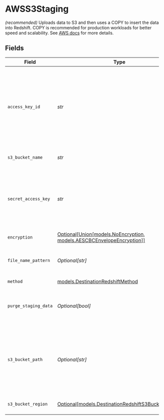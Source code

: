 # AWSS3Staging

<i>(recommended)</i> Uploads data to S3 and then uses a COPY to insert the data into Redshift. COPY is recommended for production workloads for better speed and scalability. See <a href="https://docs.aws.amazon.com/AmazonS3/latest/userguide/creating-bucket.html">AWS docs</a> for more details.


## Fields

| Field                                                                                                                                                                                                                                                                                                                                                                    | Type                                                                                                                                                                                                                                                                                                                                                                     | Required                                                                                                                                                                                                                                                                                                                                                                 | Description                                                                                                                                                                                                                                                                                                                                                              | Example                                                                                                                                                                                                                                                                                                                                                                  |
| ------------------------------------------------------------------------------------------------------------------------------------------------------------------------------------------------------------------------------------------------------------------------------------------------------------------------------------------------------------------------ | ------------------------------------------------------------------------------------------------------------------------------------------------------------------------------------------------------------------------------------------------------------------------------------------------------------------------------------------------------------------------ | ------------------------------------------------------------------------------------------------------------------------------------------------------------------------------------------------------------------------------------------------------------------------------------------------------------------------------------------------------------------------ | ------------------------------------------------------------------------------------------------------------------------------------------------------------------------------------------------------------------------------------------------------------------------------------------------------------------------------------------------------------------------ | ------------------------------------------------------------------------------------------------------------------------------------------------------------------------------------------------------------------------------------------------------------------------------------------------------------------------------------------------------------------------ |
| `access_key_id`                                                                                                                                                                                                                                                                                                                                                          | *str*                                                                                                                                                                                                                                                                                                                                                                    | :heavy_check_mark:                                                                                                                                                                                                                                                                                                                                                       | This ID grants access to the above S3 staging bucket. Airbyte requires Read and Write permissions to the given bucket. See <a href="https://docs.aws.amazon.com/general/latest/gr/aws-sec-cred-types.html#access-keys-and-secret-access-keys">AWS docs</a> on how to generate an access key ID and secret access key.                                                    |                                                                                                                                                                                                                                                                                                                                                                          |
| `s3_bucket_name`                                                                                                                                                                                                                                                                                                                                                         | *str*                                                                                                                                                                                                                                                                                                                                                                    | :heavy_check_mark:                                                                                                                                                                                                                                                                                                                                                       | The name of the staging S3 bucket.                                                                                                                                                                                                                                                                                                                                       | airbyte.staging                                                                                                                                                                                                                                                                                                                                                          |
| `secret_access_key`                                                                                                                                                                                                                                                                                                                                                      | *str*                                                                                                                                                                                                                                                                                                                                                                    | :heavy_check_mark:                                                                                                                                                                                                                                                                                                                                                       | The corresponding secret to the above access key id. See <a href="https://docs.aws.amazon.com/general/latest/gr/aws-sec-cred-types.html#access-keys-and-secret-access-keys">AWS docs</a> on how to generate an access key ID and secret access key.                                                                                                                      |                                                                                                                                                                                                                                                                                                                                                                          |
| `encryption`                                                                                                                                                                                                                                                                                                                                                             | [Optional[Union[models.NoEncryption, models.AESCBCEnvelopeEncryption]]](../models/destinationredshiftencryption.md)                                                                                                                                                                                                                                                      | :heavy_minus_sign:                                                                                                                                                                                                                                                                                                                                                       | How to encrypt the staging data                                                                                                                                                                                                                                                                                                                                          |                                                                                                                                                                                                                                                                                                                                                                          |
| `file_name_pattern`                                                                                                                                                                                                                                                                                                                                                      | *Optional[str]*                                                                                                                                                                                                                                                                                                                                                          | :heavy_minus_sign:                                                                                                                                                                                                                                                                                                                                                       | The pattern allows you to set the file-name format for the S3 staging file(s)                                                                                                                                                                                                                                                                                            | {date}                                                                                                                                                                                                                                                                                                                                                                   |
| `method`                                                                                                                                                                                                                                                                                                                                                                 | [models.DestinationRedshiftMethod](../models/destinationredshiftmethod.md)                                                                                                                                                                                                                                                                                               | :heavy_check_mark:                                                                                                                                                                                                                                                                                                                                                       | N/A                                                                                                                                                                                                                                                                                                                                                                      |                                                                                                                                                                                                                                                                                                                                                                          |
| `purge_staging_data`                                                                                                                                                                                                                                                                                                                                                     | *Optional[bool]*                                                                                                                                                                                                                                                                                                                                                         | :heavy_minus_sign:                                                                                                                                                                                                                                                                                                                                                       | Whether to delete the staging files from S3 after completing the sync. See <a href="https://docs.airbyte.com/integrations/destinations/redshift/#:~:text=the%20root%20directory.-,Purge%20Staging%20Data,-Whether%20to%20delete"> docs</a> for details.                                                                                                                  |                                                                                                                                                                                                                                                                                                                                                                          |
| `s3_bucket_path`                                                                                                                                                                                                                                                                                                                                                         | *Optional[str]*                                                                                                                                                                                                                                                                                                                                                          | :heavy_minus_sign:                                                                                                                                                                                                                                                                                                                                                       | The directory under the S3 bucket where data will be written. If not provided, then defaults to the root directory. See <a href="https://docs.aws.amazon.com/prescriptive-guidance/latest/defining-bucket-names-data-lakes/faq.html#:~:text=be%20globally%20unique.-,For%20S3%20bucket%20paths,-%2C%20you%20can%20use">path's name recommendations</a> for more details. | data_sync/test                                                                                                                                                                                                                                                                                                                                                           |
| `s3_bucket_region`                                                                                                                                                                                                                                                                                                                                                       | [Optional[models.DestinationRedshiftS3BucketRegion]](../models/destinationredshifts3bucketregion.md)                                                                                                                                                                                                                                                                     | :heavy_minus_sign:                                                                                                                                                                                                                                                                                                                                                       | The region of the S3 staging bucket.                                                                                                                                                                                                                                                                                                                                     |                                                                                                                                                                                                                                                                                                                                                                          |